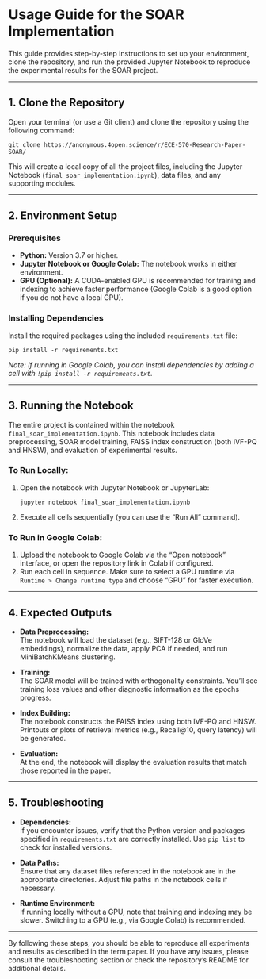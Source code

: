 # Usage Guide for the SOAR Implementation

This guide provides step-by-step instructions to set up your environment, clone the repository, and run the provided Jupyter Notebook to reproduce the experimental results for the SOAR project.


---

## 1. Clone the Repository

Open your terminal (or use a Git client) and clone the repository using the following command:

```
git clone https://anonymous.4open.science/r/ECE-570-Research-Paper-SOAR/
```

This will create a local copy of all the project files, including the Jupyter Notebook (`final_soar_implementation.ipynb`), data files, and any supporting modules.

---

## 2. Environment Setup

### Prerequisites

- **Python:** Version 3.7 or higher.
- **Jupyter Notebook or Google Colab:** The notebook works in either environment.
- **GPU (Optional):** A CUDA-enabled GPU is recommended for training and indexing to achieve faster performance (Google Colab is a good option if you do not have a local GPU).

### Installing Dependencies


Install the required packages using the included `requirements.txt` file:

```
pip install -r requirements.txt
```

*Note: If running in Google Colab, you can install dependencies by adding a cell with `!pip install -r requirements.txt`.*

---

## 3. Running the Notebook

The entire project is contained within the notebook `final_soar_implementation.ipynb`. This notebook includes data preprocessing, SOAR model training, FAISS index construction (both IVF-PQ and HNSW), and evaluation of experimental results.

### To Run Locally:

1. Open the notebook with Jupyter Notebook or JupyterLab:
   ```
   jupyter notebook final_soar_implementation.ipynb
   ```
2. Execute all cells sequentially (you can use the “Run All” command).

### To Run in Google Colab:

1. Upload the notebook to Google Colab via the “Open notebook” interface, or open the repository link in Colab if configured.
2. Run each cell in sequence. Make sure to select a GPU runtime via `Runtime > Change runtime type` and choose “GPU” for faster execution.

---

## 4. Expected Outputs

- **Data Preprocessing:**  
  The notebook will load the dataset (e.g., SIFT-128 or GloVe embeddings), normalize the data, apply PCA if needed, and run MiniBatchKMeans clustering.
  
- **Training:**  
  The SOAR model will be trained with orthogonality constraints. You’ll see training loss values and other diagnostic information as the epochs progress.

- **Index Building:**  
  The notebook constructs the FAISS index using both IVF-PQ and HNSW. Printouts or plots of retrieval metrics (e.g., Recall@10, query latency) will be generated.

- **Evaluation:**  
  At the end, the notebook will display the evaluation results that match those reported in the paper.

---

## 5. Troubleshooting

- **Dependencies:**  
  If you encounter issues, verify that the Python version and packages specified in `requirements.txt` are correctly installed. Use `pip list` to check for installed versions.

- **Data Paths:**  
  Ensure that any dataset files referenced in the notebook are in the appropriate directories. Adjust file paths in the notebook cells if necessary.

- **Runtime Environment:**  
  If running locally without a GPU, note that training and indexing may be slower. Switching to a GPU (e.g., via Google Colab) is recommended.

---

By following these steps, you should be able to reproduce all experiments and results as described in the term paper. If you have any issues, please consult the troubleshooting section or check the repository’s README for additional details.
